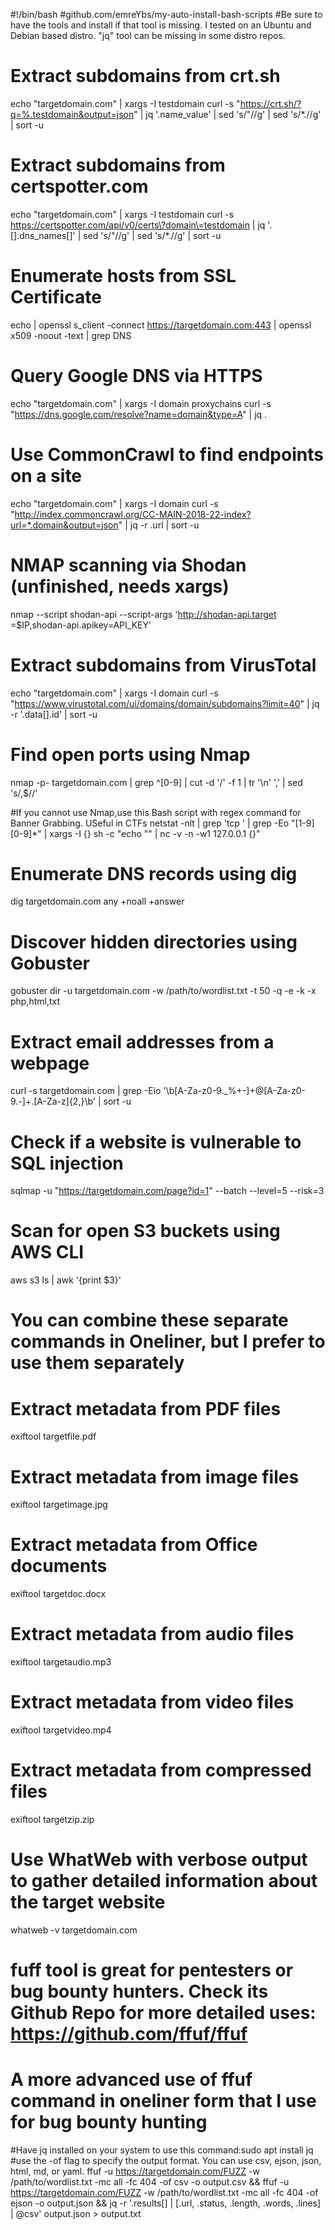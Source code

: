 #!/bin/bash
#github.com/emreYbs/my-auto-install-bash-scripts
#Be sure to have the tools and install if that tool is missing. I tested on an Ubuntu and Debian based distro. "jq" tool can be missing in some distro repos.



# Extract subdomains from crt.sh
echo "targetdomain.com" | xargs -I testdomain curl -s "https://crt.sh/?q=%.testdomain&output=json" | jq '.name_value' | sed 's/\"//g' | sed 's/\*\.//g' | sort -u

# Extract subdomains from certspotter.com
echo "targetdomain.com" | xargs -I testdomain curl -s https://certspotter.com/api/v0/certs\?domain\=testdomain | jq '.[].dns_names[]' | sed 's/\"//g' | sed 's/\*\.//g' | sort -u

# Enumerate hosts from SSL Certificate
echo | openssl s_client -connect https://targetdomain.com:443  | openssl x509 -noout -text | grep DNS

# Query Google DNS via HTTPS
echo "targetdomain.com" | xargs -I domain proxychains curl -s "https://dns.google.com/resolve?name=domain&type=A" | jq .

# Use CommonCrawl to find endpoints on a site
echo "targetdomain.com" | xargs -I domain curl -s "http://index.commoncrawl.org/CC-MAIN-2018-22-index?url=*.domain&output=json" | jq -r .url | sort -u

# NMAP scanning via Shodan (unfinished, needs xargs)
nmap --script shodan-api --script-args 'http://shodan-api.target =$IP,shodan-api.apikey=API_KEY'
# Extract subdomains from VirusTotal
echo "targetdomain.com" | xargs -I domain curl -s "https://www.virustotal.com/ui/domains/domain/subdomains?limit=40" | jq -r '.data[].id' | sort -u

# Find open ports using Nmap
nmap -p- targetdomain.com | grep ^[0-9] | cut -d '/' -f 1 | tr '\n' ',' | sed 's/,$//'

#If you cannot use Nmap,use this Bash script with regex command for Banner Grabbing. USeful in CTFs
netstat -nlt | grep 'tcp ' | grep -Eo "[1-9][0-9]*" | xargs -I {} sh -c "echo "" | nc -v -n -w1 127.0.0.1 {}"

# Enumerate DNS records using dig
dig targetdomain.com any +noall +answer

# Discover hidden directories using Gobuster
gobuster dir -u targetdomain.com -w /path/to/wordlist.txt -t 50 -q -e -k -x php,html,txt

# Extract email addresses from a webpage
curl -s targetdomain.com | grep -Eio '\b[A-Za-z0-9._%+-]+@[A-Za-z0-9.-]+\.[A-Za-z]{2,}\b' | sort -u

# Check if a website is vulnerable to SQL injection
sqlmap -u "https://targetdomain.com/page?id=1" --batch --level=5 --risk=3

# Scan for open S3 buckets using AWS CLI
aws s3 ls | awk '{print $3}'

# You can combine these separate commands in Oneliner, but I prefer to use them separately
# Extract metadata from PDF files
exiftool targetfile.pdf

# Extract metadata from image files
exiftool targetimage.jpg

# Extract metadata from Office documents
exiftool targetdoc.docx

# Extract metadata from audio files
exiftool targetaudio.mp3

# Extract metadata from video files
exiftool targetvideo.mp4

# Extract metadata from compressed files
exiftool targetzip.zip

# Use WhatWeb with verbose output to gather detailed information about the target website
whatweb -v targetdomain.com

# fuff tool is great for pentesters or bug bounty hunters. Check its Github Repo for more detailed uses: https://github.com/ffuf/ffuf
# A more advanced use of ffuf command in oneliner form that I use for bug bounty hunting
#Have jq installed on your system to use this command:sudo apt install jq
#use the -of flag to specify the output format. You can use csv, ejson, json, html, md, or yaml.
ffuf -u https://targetdomain.com/FUZZ -w /path/to/wordlist.txt -mc all -fc 404 -of csv -o output.csv && ffuf -u https://targetdomain.com/FUZZ -w /path/to/wordlist.txt -mc all -fc 404 -of ejson -o output.json && jq -r '.results[] | [.url, .status, .length, .words, .lines] | @csv' output.json > output.txt
